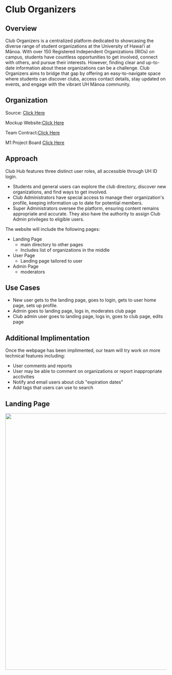 # Club Organizers

## Overview
Club Organizers is a centralized platform dedicated to showcasing the diverse range of student organizations at the University of Hawaiʻi at Mānoa. With over 150 Registered Independent Organizations (RIOs) on campus, students have countless opportunities to get involved, connect with others, and pursue their interests. However, finding clear and up-to-date information about these organizations can be a challenge. Club Organizers aims to bridge that gap by offering an easy-to-navigate space where students can discover clubs, access contact details, stay updated on events, and engage with the vibrant UH Mānoa community.

## Organization
Source: [Click Here](https://github.com/club-organizers)

Mockup Website:[Click Here](https://sites.google.com/hawaii.edu/cluborganizers/landing-page)

Team Contract:[Click Here](https://docs.google.com/document/d/1zwaHmw8kk4Dnj7AcKQ1AbLDW_A7vJOKKQtOJAw8rHTU/edit?usp=sharing)

M1 Project Board [Click Here](https://github.com/orgs/club-organizers/projects/2/views/1)

## Approach

Club Hub features three distinct user roles, all accessible through UH ID login.
* Students and general users can explore the club directory, discover new organizations, and find ways to get involved.
* Club Administrators have special access to manage their organization's profile, keeping information up to date for potential members.
* Super Administrators oversee the platform, ensuring content remains appropriate and accurate. They also have the authority to assign Club Admin privileges to eligible users.

The website will include the following pages:
* Landing Page
  * main directory to other pages
  * Includes list of organizations in the middle
* User Page
  * Landing page tailored to user
* Admin Page
  * moderators

## Use Cases
* New user gets to the landing page, goes to login, gets to user home page, sets up profile.
* Admin goes to landing page, logs in, moderates club page
* Club admin user goes to landing page, logs in, goes to club page, edits page

## Additional Implimentation
Once the webpage has been implimented, our team will try work on more technical features including:
* User comments and reports
 * User may be able to comment on organizations or report inappropriate acctivities
* Notify and email users about club "expiration dates"
* Add tags that users can use to search  

## Landing Page
<div class="text-center p-4">
  <img width="800px" src="../images/Club.png" class="img-thumbnail" >
</div>

